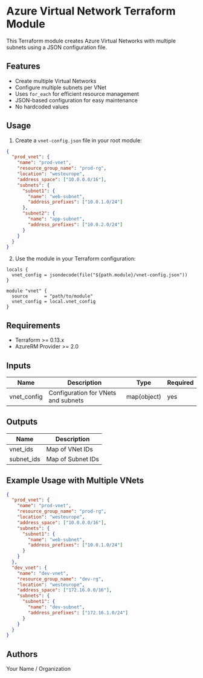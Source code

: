 # Azure Virtual Network Terraform Module

This Terraform module creates Azure Virtual Networks with multiple subnets using a JSON configuration file.

## Features

- Create multiple Virtual Networks
- Configure multiple subnets per VNet
- Uses `for_each` for efficient resource management
- JSON-based configuration for easy maintenance
- No hardcoded values

## Usage

1. Create a `vnet-config.json` file in your root module:

```json
{
  "prod_vnet": {
    "name": "prod-vnet",
    "resource_group_name": "prod-rg",
    "location": "westeurope",
    "address_space": ["10.0.0.0/16"],
    "subnets": {
      "subnet1": {
        "name": "web-subnet",
        "address_prefixes": ["10.0.1.0/24"]
      },
      "subnet2": {
        "name": "app-subnet",
        "address_prefixes": ["10.0.2.0/24"]
      }
    }
  }
}
```

2. Use the module in your Terraform configuration:

```hcl
locals {
  vnet_config = jsondecode(file("${path.module}/vnet-config.json"))
}

module "vnet" {
  source      = "path/to/module"
  vnet_config = local.vnet_config
}
```

## Requirements

- Terraform >= 0.13.x
- AzureRM Provider >= 2.0

## Inputs

| Name | Description | Type | Required |
|------|-------------|------|----------|
| vnet_config | Configuration for VNets and subnets | map(object) | yes |

## Outputs

| Name | Description |
|------|-------------|
| vnet_ids | Map of VNet IDs |
| subnet_ids | Map of Subnet IDs |

## Example Usage with Multiple VNets

```json
{
  "prod_vnet": {
    "name": "prod-vnet",
    "resource_group_name": "prod-rg",
    "location": "westeurope",
    "address_space": ["10.0.0.0/16"],
    "subnets": {
      "subnet1": {
        "name": "web-subnet",
        "address_prefixes": ["10.0.1.0/24"]
      }
    }
  },
  "dev_vnet": {
    "name": "dev-vnet",
    "resource_group_name": "dev-rg",
    "location": "westeurope",
    "address_space": ["172.16.0.0/16"],
    "subnets": {
      "subnet1": {
        "name": "dev-subnet",
        "address_prefixes": ["172.16.1.0/24"]
      }
    }
  }
}
```

## Authors

Your Name / Organization
